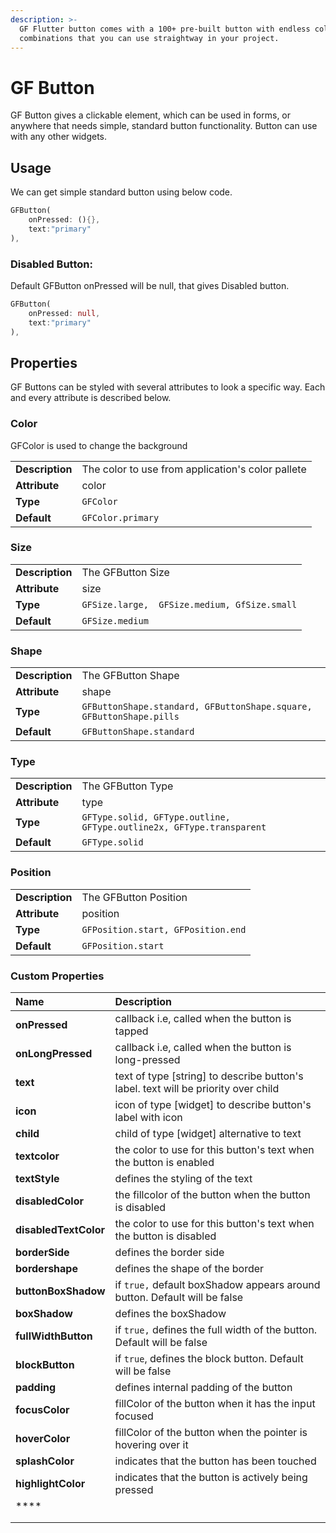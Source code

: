 ```yaml
---
description: >-
  GF Flutter button comes with a 100+ pre-built button with endless color
  combinations that you can use straightway in your project.
---
```


# GF Button

GF Button gives a clickable element, which can be used in forms, or anywhere that needs simple, standard button functionality. Button can use with any other widgets.

## Usage

We can get simple standard button using below code. 

```dart
GFButton(
    onPressed: (){},
    text:"primary"
),
```

### Disabled Button:

Default GFButton onPressed will be null, that gives Disabled button.

```dart
GFButton(
    onPressed: null,
    text:"primary"
),
```

## Properties 

GF Buttons can be styled with several attributes to look a specific way. Each and every attribute is described below.

### Color 

GFColor is used to change the background

|  |  |
| :--- | :--- |
| **Description** | The color to use from application's color pallete |
| **Attribute** | color |
| **Type** | `GFColor` |
| **Default** | `GFColor.primary` |

### Size

|  |  |
| :--- | :--- |
| **Description** |     The GFButton Size                                         |
| **Attribute** |     size |
| **Type** |  `GFSize.large,  GFSize.medium, GfSize.small` |
| **Default** |  `GFSize.medium` |

### Shape

|  |  |
| :--- | :--- |
| **Description** |              The GFButton Shape                                               |
| **Attribute** |              shape |
| **Type** |       `GFButtonShape.standard, GFButtonShape.square, GFButtonShape.pills` |
| **Default** |       `GFButtonShape.standard` |

### Type



|  |  |
| :--- | :--- |
| **Description** |           The GFButton Type                                |
| **Attribute** |            type |
| **Type** |      `GFType.solid, GFType.outline, GFType.outline2x, GFType.transparent` |
| **Default** |           `GFType.solid` |

### Position

|  |  |
| :--- | :--- |
| **Description** | The GFButton Position |
| **Attribute** | position |
| **Type** | `GFPosition.start, GFPosition.end` |
| **Default** | `GFPosition.start` |

### Custom Properties

| Name | Description |
| :--- | :--- |
| **onPressed** |       callback i.e, called when the button is tapped |
| **onLongPressed** |        callback i.e, called when the button is long-pressed |
| **text** |         text of type \[string\] to describe button's label. text will be priority over child |
| **icon** |         icon of type \[widget\] to describe button's label with icon |
| **child** |          child of type \[widget\] alternative to text |
| **textcolor** |          the color to use for this button's text when the button is enabled |
| **textStyle** |          defines the styling of the text |
| **disabledColor** |           the fillcolor of  the button when the button is disabled |
| **disabledTextColor** |          the color to use for this button's text when the button is disabled |
| **borderSide** |          defines the border side  |
| **bordershape** |          defines the shape of the border |
| **buttonBoxShadow** |         if `true,` default boxShadow appears around button. Default will be false |
| **boxShadow** |         defines the boxShadow |
| **fullWidthButton** |        if `true,` defines the full width of the button. Default will be false |
| **blockButton** |       if `true`, defines the block button. Default will be false |
| **padding** |       defines internal padding of the button |
| **focusColor** |      fillColor of the button when it has the input focused |
| **hoverColor** |      fillColor of the button when the pointer is hovering over it |
| **splashColor** |     indicates that the button has been touched |
| **highlightColor** |     indicates that the button is actively being pressed |
| \*\*\*\* |  |
|  |  |
|  |  |

